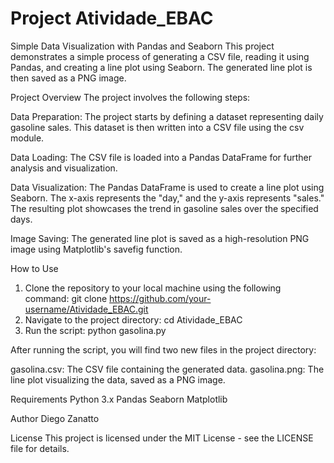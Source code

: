# Project Atividade_EBAC
Simple Data Visualization with Pandas and Seaborn
This project demonstrates a simple process of generating a CSV file, reading it using Pandas, and creating a line plot using Seaborn. The generated line plot is then saved as a PNG image.

Project Overview
The project involves the following steps:

Data Preparation: The project starts by defining a dataset representing daily gasoline sales. This dataset is then written into a CSV file using the csv module.

Data Loading: The CSV file is loaded into a Pandas DataFrame for further analysis and visualization.

Data Visualization: The Pandas DataFrame is used to create a line plot using Seaborn. The x-axis represents the "day," and the y-axis represents "sales." The resulting plot showcases the trend in gasoline sales over the specified days.

Image Saving: The generated line plot is saved as a high-resolution PNG image using Matplotlib's savefig function.

How to Use
1) Clone the repository to your local machine using the following command:
  git clone https://github.com/your-username/Atividade_EBAC.git
2) Navigate to the project directory:
   cd Atividade_EBAC
3) Run the script:
   python gasolina.py

After running the script, you will find two new files in the project directory:

gasolina.csv: The CSV file containing the generated data.
gasolina.png: The line plot visualizing the data, saved as a PNG image.

Requirements
Python 3.x
Pandas
Seaborn
Matplotlib

Author
Diego Zanatto

License
This project is licensed under the MIT License - see the LICENSE file for details.
